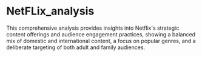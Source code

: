 # NetFLix_analysis
This comprehensive analysis provides insights into Netflix's strategic content offerings and audience engagement practices, showing a balanced mix of domestic and international content, a focus on popular genres, and a deliberate targeting of both adult and family audiences.
